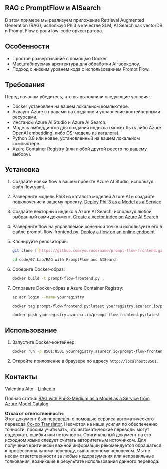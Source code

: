 <!--
CO_OP_TRANSLATOR_METADATA:
{
  "original_hash": "8ec74e4a49934dad78bc52dcb898359c",
  "translation_date": "2025-07-16T17:05:47+00:00",
  "source_file": "code/07.Lab/RAG_with_PromptFlow_and_AISearch/README.md",
  "language_code": "ru"
}
-->
## RAG с PromptFlow и AISearch

В этом примере мы реализуем приложение Retrieval Augmented Generation (RAG), используя Phi3 в качестве SLM, AI Search как vectorDB и Prompt Flow в роли low-code оркестратора.

## Особенности

- Простое развертывание с помощью Docker.
- Масштабируемая архитектура для обработки AI-воркфлоу.
- Подход с низким уровнем кода с использованием Prompt Flow.

## Требования

Перед началом убедитесь, что вы выполнили следующие условия:

- Docker установлен на вашем локальном компьютере.
- Аккаунт Azure с правами на создание и управление контейнерными ресурсами.
- Инстансы Azure AI Studio и Azure AI Search.
- Модель эмбеддингов для создания индекса (может быть либо Azure OpenAI embedding, либо OS-модель из каталога).
- Python 3.8 или новее, установленный на вашем локальном компьютере.
- Azure Container Registry (или любой другой реестр по вашему выбору).

## Установка

1. Создайте новый flow в вашем проекте Azure AI Studio, используя файл flow.yaml.
2. Разверните модель Phi3 из каталога моделей Azure AI и создайте подключение к вашему проекту. [Deploy Phi-3 as a Model as a Service](https://learn.microsoft.com/azure/machine-learning/how-to-deploy-models-phi-3?view=azureml-api-2&tabs=phi-3-mini)
3. Создайте векторный индекс в Azure AI Search, используя любой выбранный вами документ. [Create a vector index on Azure AI Search](https://learn.microsoft.com/azure/search/search-how-to-create-search-index?tabs=portal)
4. Разверните flow на управляемой конечной точке и используйте его в файле prompt-flow-frontend.py. [Deploy a flow on an online endpoint](https://learn.microsoft.com/azure/ai-studio/how-to/flow-deploy)
5. Клонируйте репозиторий:

    ```sh
    git clone [[https://github.com/yourusername/prompt-flow-frontend.git](https://github.com/microsoft/Phi-3CookBook.git)](https://github.com/microsoft/Phi-3CookBook.git)
    
    cd code/07.Lab/RAG with PromptFlow and AISearch
    ```

6. Соберите Docker-образ:

    ```sh
    docker build -t prompt-flow-frontend.py .
    ```

7. Отправьте Docker-образ в Azure Container Registry:

    ```sh
    az acr login --name yourregistry
    
    docker tag prompt-flow-frontend.py:latest yourregistry.azurecr.io/prompt-flow-frontend.py:latest
    
    docker push yourregistry.azurecr.io/prompt-flow-frontend.py:latest
    ```

## Использование

1. Запустите Docker-контейнер:

    ```sh
    docker run -p 8501:8501 yourregistry.azurecr.io/prompt-flow-frontend.py:latest
    ```

2. Откройте приложение в браузере по адресу `http://localhost:8501`.

## Контакты

Valentina Alto - [Linkedin](https://www.linkedin.com/in/valentina-alto-6a0590148/)

Полная статья: [RAG with Phi-3-Medium as a Model as a Service from Azure Model Catalog](https://medium.com/@valentinaalto/rag-with-phi-3-medium-as-a-model-as-a-service-from-azure-model-catalog-62e1411948f3)

**Отказ от ответственности**:  
Этот документ был переведен с помощью сервиса автоматического перевода [Co-op Translator](https://github.com/Azure/co-op-translator). Несмотря на наши усилия по обеспечению точности, просим учитывать, что автоматические переводы могут содержать ошибки или неточности. Оригинальный документ на его исходном языке следует считать авторитетным источником. Для получения критически важной информации рекомендуется обращаться к профессиональному переводу, выполненному человеком. Мы не несем ответственности за любые недоразумения или неправильные толкования, возникшие в результате использования данного перевода.